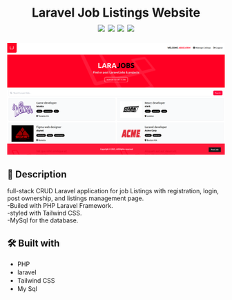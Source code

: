 <div  align=center>
	<h1>Laravel Job Listings Website
	<br>
		<img src="https://img.shields.io/static/v1?label=&message=Laravel&color=fb503b&style=for-the-badge&logo=laravel&logoColor=black&logoWidth=&labelColor=&link=">
		<img src="https://img.shields.io/static/v1?label=&message=PHP&color=AEB2D5&style=for-the-badge&logo=php&logoColor=black&logoWidth=&labelColor=&link=">
		<img src="https://img.shields.io/static/v1?label=&message=MySql&color=00758f&style=for-the-badge&logo=mysql&logoColor=white&logoWidth=&labelColor=&link=">
        <img src="https://img.shields.io/static/v1?label=&message=Tailwindcss&color=06B6D4&style=for-the-badge&logo=tailwindcss&logoColor=white&logoWidth=&labelColor=&link=">
		<br>
	</h1>
</div>

<img alt="screenShot of site" width="900px" src="./public/images/website-screenshot.png" />

## 📝 Description

full-stack CRUD Laravel application for job Listings with registration, login, post ownership, and listings management page. <br/>
-Builed with PHP Laravel Framework.<br/>
-styled with Tailwind CSS.<br/>
-MySql for the database.<br/>

## 🛠️ Built with

- PHP <img height="16" width="16" src="https://cdn.simpleicons.org/php" />
- laravel <img height="16" width="16" src="https://cdn.simpleicons.org/laravel" />
- Tailwind CSS <img height="16" width="16" src="https://cdn.simpleicons.org/tailwindcss" />
- My Sql <img height="16" width="16" src="https://cdn.simpleicons.org/mysql" />